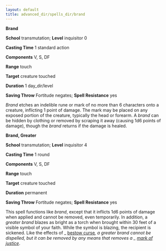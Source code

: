```yaml
---
layout: default
title: advanced_dir/spells_dir/brand
---
```

 **Brand**

**School** transmutation; **Level** inquisitor 0

**Casting Time** 1 standard action

**Components** V, S, DF

**Range** touch

**Target** creature touched

**Duration** 1 day_dir/level

**Saving Throw** Fortitude negates; **Spell Resistance** yes

_Brand_ etches an indelible rune or mark of no more than 6 characters onto a creature, inflicting 1 point of damage. The mark may be placed on any exposed portion of the creature, typically the head or forearm. A _brand_ can be hidden by clothing or removed by scraping it away (causing 1d6 points of damage), though the _brand_ returns if the damage is healed.

**Brand, Greater**

**School** transmutation; **Level** inquisitor 4

**Casting Time** 1 round

**Components** V, S, DF

**Range** touch

**Target** creature touched

**Duration** permanent

**Saving Throw** Fortitude negates; **Spell Resistance** yes

This spell functions like _brand_, except that it inflicts 1d6 points of damage when applied and cannot be removed, even temporarily. In addition, a _greater brand_ blazes as bright as a torch when brought within 30 feet of a visible symbol of your faith. While the symbol is blazing, the recipient is sickened. Like the effects of _ [bestow curse](../../../../spells_dir/bestowCurse#_bestow-curse)_, a _greater brand_ cannot be dispelled, but it can be removed by any means that removes a _ [mark of justice](../../../../spells_dir/markOfJustice#_mark-of-justice)_.

